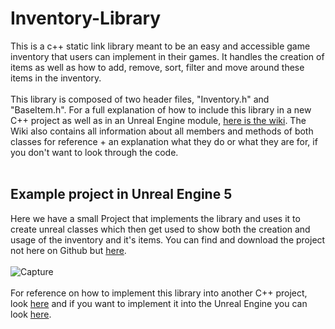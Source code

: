 # Inventory-Library
 This is a c++ static link library meant to be an easy and accessible game inventory that users can implement in their games. It handles the creation of items as well as how to add, remove, sort, filter and move around these items in the inventory.<br><br>
 This library is composed of two header files, "Inventory.h" and "BaseItem.h". For a full explanation of how to include this library in a new C++ project as well as in an Unreal Engine module, [here is the wiki](https://github.com/Nyntex/Inventory-Library/wiki).
The Wiki also contains all information about all members and methods of both classes for reference + an explanation what they do or what they are for, if you don't want to look through the code.
<br><br>
## Example project in Unreal Engine 5
Here we have a small Project that implements the library and uses it to create unreal classes which then get used to show both the creation and usage of the inventory and it's items. You can find and download the project not here on Github but [here](https://www.mediafire.com/file/ymyf6lmwhepnoly/UE_DemoInventory_Projekt.zip/file). <br><br>
![Capture](https://github.com/Nyntex/Inventory-Library/assets/33361531/81e46a93-3813-401f-8a57-f614a0a0cb70)
<br><br>
For reference on how to implement this library into another C++ project, look [here](https://github.com/Nyntex/Inventory-Library/wiki/Implementation-in-default-Cpp%E2%80%90Project) and if you want to implement it into the Unreal Engine you can look [here](https://github.com/Nyntex/Inventory-Library/wiki/Implementation-in-Unreal-Engine-Module). 
